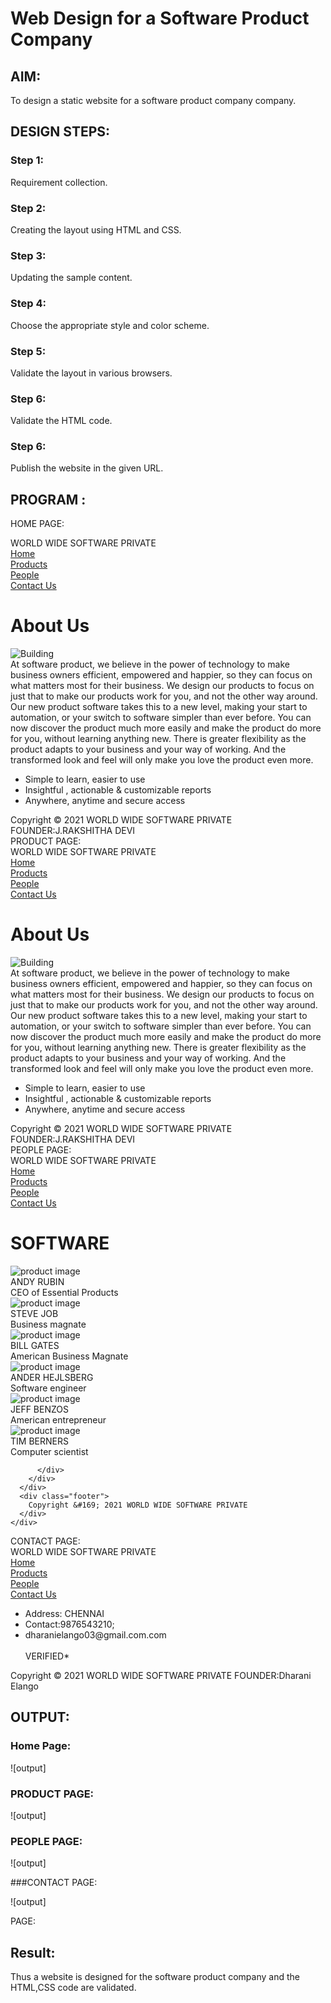 # Web Design for a Software Product Company

## AIM:

To design a static website for a software product company company.

## DESIGN STEPS:

### Step 1:

Requirement collection.

### Step 2:

Creating the layout using HTML and CSS.

### Step 3:

Updating the sample content.

### Step 4:

Choose the appropriate style and color scheme.

### Step 5:

Validate the layout in various browsers.

### Step 6:

Validate the HTML code.

### Step 6:

Publish the website in the given URL.

## PROGRAM :
HOME PAGE:
<!DOCTYPE html>
<html lang="en">
  <head>
    <title> WORLD WIDE  SOFTWARE PRIVATE </title>
    <link rel="stylesheet" href="./css/layout.css" />
    <link rel="icon" href="./img/icon.png" type="image/x-icon" />
  </head>

  <body>
    <div class="container">
      <div class="banner"> WORLD WIDE SOFTWARE PRIVATE </div>
      <div class="menu">
        <div class="menuitemselected"><a href="/static\home.html">Home</a></div>
        <div class="menuitem"><a href="/static\products.html">Products</a></div>
        <div class="menuitem"><a href="/static\people.html">People</a></div>
        <div class="menuitem"><a href="/static\contact_us.html">Contact Us</a></div>
      </div>
      <div class="content">
        <div class="homecontent">
          <h1>About Us</h1>
          <img src="./img/design.jpeg" alt="Building" />
          <div class="contenttext">
            At software product, we believe in the power of technology to make business
            owners efficient, empowered and happier, so they can focus on what
            matters most for their business. We design our products to focus on
            just that to make our products work for you, and not the other way
            around.
            <br />
            Our new product software takes this to a new level, making your
            start to automation, or your switch to software simpler than ever
            before. You can now discover the product much more easily and make
            the product do more for you, without learning anything new. There is
            greater flexibility as the product adapts to your business and your
            way of working. And the transformed look and feel will only make you
            love the product even more.
            <ul>
              <li>Simple to learn, easier to use</li>
              <li>Insightful , actionable & customizable reports</li>
              <li>Anywhere, anytime and secure access</li>
            </ul>
          </div>
        </div>
      </div>
      <div class="footer">
        Copyright &#169; 2021  WORLD WIDE SOFTWARE PRIVATE  FOUNDER:J.RAKSHITHA DEVI
      </div>
    </div>
  </body>
</html>
PRODUCT PAGE:
<!DOCTYPE html>
<html lang="en">
  <head>
    <title> WORLD WIDE  SOFTWARE PRIVATE </title>
    <link rel="stylesheet" href="./css/layout.css" />
    <link rel="icon" href="./img/icon.png" type="image/x-icon" />
  </head>

  <body>
    <div class="container">
      <div class="banner"> WORLD WIDE SOFTWARE PRIVATE </div>
      <div class="menu">
        <div class="menuitemselected"><a href="/static\home.html">Home</a></div>
        <div class="menuitem"><a href="/static\products.html">Products</a></div>
        <div class="menuitem"><a href="/static\people.html">People</a></div>
        <div class="menuitem"><a href="/static\contact_us.html">Contact Us</a></div>
      </div>
      <div class="content">
        <div class="homecontent">
          <h1>About Us</h1>
          <img src="./img/design.jpeg" alt="Building" />
          <div class="contenttext">
            At software product, we believe in the power of technology to make business
            owners efficient, empowered and happier, so they can focus on what
            matters most for their business. We design our products to focus on
            just that to make our products work for you, and not the other way
            around.
            <br />
            Our new product software takes this to a new level, making your
            start to automation, or your switch to software simpler than ever
            before. You can now discover the product much more easily and make
            the product do more for you, without learning anything new. There is
            greater flexibility as the product adapts to your business and your
            way of working. And the transformed look and feel will only make you
            love the product even more.
            <ul>
              <li>Simple to learn, easier to use</li>
              <li>Insightful , actionable & customizable reports</li>
              <li>Anywhere, anytime and secure access</li>
            </ul>
          </div>
        </div>
      </div>
      <div class="footer">
        Copyright &#169; 2021  WORLD WIDE SOFTWARE PRIVATE  FOUNDER:J.RAKSHITHA DEVI
      </div>
    </div>
  </body>
</html>
PEOPLE PAGE:
<!DOCTYPE html>
<html lang="en">
  <head>
    <title></title>
    <link rel="stylesheet" href="./css/layout.css" />
    <link rel="icon" href="./img/icon.png" type="image/x-icon" />
  </head>

  <body>
    <div class="container">
      <div class="banner">WORLD WIDE SOFTWARE PRIVATE</div>
      <div class="menu">
        <div class="menuitem"><a href="/static/home.html">Home</a></div>
        <div class="menuitem"><a href="/static/products.html">Products</a></div>
        <div class="menuitemselected"><a href="/static/people.html">People</a></div>
        <div class="menuitem"><a href="/static/contact_us.html">Contact Us</a></div>
      </div>
      <div class="content">
        <div class="productcontent">    
            <h1>SOFTWARE </h1>
            <div class="productitems">
                <div class="productitem"> 
                    <div class="itemimage">
                    <img src="C:/Users/raksh/Documents/webtechnology/productcompanywebsite/companywebsite/static/img/1%20andy%20rubin.jpeg" alt="product image">
                    </div>
                    <div class="itemname">ANDY RUBIN</div>
                    <div class="itemprice">CEO of Essential Products</div>
                </div>
                <div class="productitem"> 
                    <div class="itemimage">
                    <img src="C:/Users/raksh/Documents/webtechnology/productcompanywebsite/companywebsite/static/img/2%20steve%20job.jpeg"  alt="product image">
                    </div>
                    <div class="itemname">STEVE JOB</div>
                    <div class="itemprice">Business magnate</div>
                </div>
                <div class="productitem"> 
                    <div class="itemimage">
                    <img src="C:/Users/raksh/Documents/webtechnology/productcompanywebsite/companywebsite/static/img/3%20BILL%20GATES.jpeg"  alt="product image">
                    </div>
                    <div class="itemname">BILL GATES</div>
                    <div class="itemprice">American Business Magnate</div>
                </div>
                <div class="productitem"> 
                    <div class="itemimage">
                    <img src="C:/Users/raksh/Documents/webtechnology/productcompanywebsite/companywebsite/static/img/4%20ANDER%20HEJLSBERG.jpeg"  alt="product image">
                    </div>
                    <div class="itemname">ANDER HEJLSBERG</div>
                    <div class="itemprice">Software engineer</div>
                </div>
                <div class="productitem"> 
                    <div class="itemimage">
                    <img src="C:/Users/raksh/Documents/webtechnology/productcompanywebsite/companywebsite/static/img/5%20JEFF%20BENZOS.jpeg"  alt="product image">
                    </div>
                    <div class="itemname">JEFF BENZOS</div>
                    <div class="itemprice">American entrepreneur</div>
                </div>
                <div class="productitem"> 
                    <div class="itemimage">
                    <img src="C:/Users/raksh/Documents/webtechnology/productcompanywebsite/companywebsite/static/img/6%20TIM%20BERNERS-LEE.jpeg"  alt="product image">
                    </div>
                    <div class="itemname">TIM BERNERS</div>
                    <div class="itemprice">Computer scientist</div>
                </div>

          </div>
        </div>
      </div>
      <div class="footer">
        Copyright &#169; 2021 WORLD WIDE SOFTWARE PRIVATE
      </div>
    </div>
  </body>
  CONTACT PAGE:
  <!DOCTYPE html>
<html lang="en">
  <head>
    <title>WORLD WIDE SOFTWARE PRIVATE</title>
    <link rel="stylesheet" href="./css/layout.css" />
    <link rel="icon" href="./img/icon.png" type="image/x-icon" />
  </head>

  <body>
    <div class="container">
      <div class="banner">WORLD WIDE SOFTWARE PRIVATE</div>
      <div class="menu">
        <div class="menuitem"><a href="/static/home.html">Home</a></div>
        <div class="menuitem"><a href="/static/products.html">Products</a></div>
        <div class="menuitem"><a href="/static/people.html">People</a></div>
        <div class="menuitemselected"><a href="/static/contact_us.html">Contact Us</a></div>
      </div>
      <div class="content">
          <ul>
              <li>Address: CHENNAI <br></li>
              <li>Contact:9876543210;<br></li>
              <li>dharanielango03@gmail.com.com<br></li>
              <br>VERIFIED*
          </ul>    
        </div>
    </div>
    </div>
    </div>
      <div class="footer">
        Copyright &#169; 2021 WORLD WIDE SOFTWARE PRIVATE FOUNDER:Dharani Elango
      </div>
    </div>
  </body>
</html>

## OUTPUT:

### Home Page:

![output]
### PRODUCT PAGE:

![output]


### PEOPLE PAGE: 

![output]

###CONTACT PAGE:

![output]

PAGE:
## Result:

Thus a website is designed for the software product company and the HTML,CSS code are validated.
